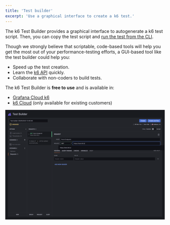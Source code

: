 ```yaml
---
title: 'Test builder'
excerpt: 'Use a graphical interface to create a k6 test.'
---
```


The k6 Test Builder provides a graphical interface to autogenerate a k6 test script. Then, you can copy the test script and [run the test from the CLI](/get-started/running-k6).

Though we strongly believe that scriptable, code-based tools will help you get the most out of your performance-testing efforts, a GUI-based tool like the test builder could help you:

- Speed up the test creation.
- Learn the [k6 API](/javascript-api) quickly.
- Collaborate with non-coders to build tests.

The k6 Test Builder is **free to use** and is available in:
- [Grafana Cloud k6](https://grafana.com/docs/grafana-cloud/k6/author-run/test-builder/)
- [k6 Cloud](/cloud) (only available for existing customers)

![k6 Test Builder](images/grafana-cloud-k6-test-builder.png)



